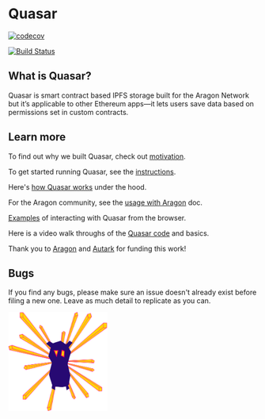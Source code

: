 # Quasar

[![codecov](https://codecov.io/gh/openworklabs/quasar/branch/primary/graph/badge.svg)](https://codecov.io/gh/openworklabs/quasar)

[![Build Status](https://travis-ci.org/openworklabs/quasar.svg?branch=primary)](https://travis-ci.org/openworklabs/quasar)

## What is Quasar?

Quasar is smart contract based IPFS storage built for the Aragon Network but it’s applicable to other Ethereum apps—it lets users save data based on permissions set in custom contracts.

## Learn more

To find out why we built Quasar, check out [motivation](https://github.com/openworklabs/quasar/blob/primary/docs/motivations.md).

To get started running Quasar, see the [instructions](https://github.com/openworklabs/quasar/blob/primary/docs/usingQuasar.md).

Here's [how Quasar works](https://github.com/openworklabs/quasar/blob/primary/docs/usingQuasar.md) under the hood.

For the Aragon community, see the [usage with Aragon](https://github.com/openworklabs/quasar/blob/primary/docs/usageWithAragon.md) doc.

[Examples](https://github.com/openworklabs/quasar/blob/primary/docs/examples.md) of interacting with Quasar from the browser.

Here is a video walk throughs of the [Quasar code](https://www.youtube.com/watch?v=-wa6mVvqBJg) and basics.

Thank you to [Aragon](https://aragon.org/) and [Autark](https://www.autark.xyz/) for funding this work!

## Bugs

If you find any bugs, please make sure an issue doesn't already exist before filing a new one. Leave as much detail to replicate as you can.

<img src="./docs/owl.svg" width="200px" height="200px"><br />
